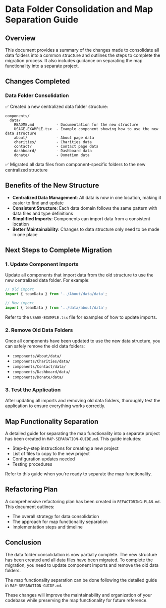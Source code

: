 # Data Folder Consolidation and Map Separation Guide

## Overview

This document provides a summary of the changes made to consolidate all data folders into a common structure and outlines the steps to complete the migration process. It also includes guidance on separating the map functionality into a separate project.

## Changes Completed

### Data Folder Consolidation

✅ Created a new centralized data folder structure:
```
components/
  data/
    README.md          - Documentation for the new structure
    USAGE-EXAMPLE.tsx  - Example component showing how to use the new data structure
    about/             - About page data
    charities/         - Charities data
    contact/           - Contact page data
    dashboard/         - Dashboard data
    donate/            - Donation data
```

✅ Migrated all data files from component-specific folders to the new centralized structure

## Benefits of the New Structure

- **Centralized Data Management**: All data is now in one location, making it easier to find and update
- **Consistent Structure**: Each data domain follows the same pattern with data files and type definitions
- **Simplified Imports**: Components can import data from a consistent location
- **Better Maintainability**: Changes to data structure only need to be made in one place

## Next Steps to Complete Migration

### 1. Update Component Imports

Update all components that import data from the old structure to use the new centralized data folder. For example:

```typescript
// Old import
import { teamData } from '../About/data/data';

// New import
import { teamData } from '../data/about/data';
```

Refer to the `USAGE-EXAMPLE.tsx` file for examples of how to update imports.

### 2. Remove Old Data Folders

Once all components have been updated to use the new data structure, you can safely remove the old data folders:

- `components/About/data/`
- `components/Charities/data/`
- `components/Contact/data/`
- `components/Dashboard/data/`
- `components/Donate/data/`

### 3. Test the Application

After updating all imports and removing old data folders, thoroughly test the application to ensure everything works correctly.

## Map Functionality Separation

A detailed guide for separating the map functionality into a separate project has been created in `MAP-SEPARATION-GUIDE.md`. This guide includes:

- Step-by-step instructions for creating a new project
- List of files to copy to the new project
- Configuration updates needed
- Testing procedures

Refer to this guide when you're ready to separate the map functionality.

## Refactoring Plan

A comprehensive refactoring plan has been created in `REFACTORING-PLAN.md`. This document outlines:

- The overall strategy for data consolidation
- The approach for map functionality separation
- Implementation steps and timeline

## Conclusion

The data folder consolidation is now partially complete. The new structure has been created and all data files have been migrated. To complete the migration, you need to update component imports and remove the old data folders.

The map functionality separation can be done following the detailed guide in `MAP-SEPARATION-GUIDE.md`.

These changes will improve the maintainability and organization of your codebase while preserving the map functionality for future reference.